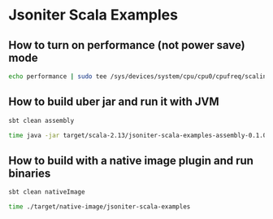 # Jsoniter Scala Examples

## How to turn on performance (not power save) mode 

```sh
echo performance | sudo tee /sys/devices/system/cpu/cpu0/cpufreq/scaling_governor
```

## How to build uber jar and run it with JVM

```sh
sbt clean assembly

time java -jar target/scala-2.13/jsoniter-scala-examples-assembly-0.1.0-SNAPSHOT.jar
```

## How to build with a native image plugin and run binaries

```sh
sbt clean nativeImage 

time ./target/native-image/jsoniter-scala-examples
```